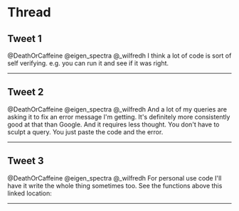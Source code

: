 # Thread

## Tweet 1

@DeathOrCaffeine @eigen_spectra @_wilfredh I think a lot of code is sort of self verifying. e.g. you can run it and see if it was right.

---

## Tweet 2

@DeathOrCaffeine @eigen_spectra @_wilfredh And a lot of my queries are asking it to fix an error message I'm getting. It's definitely more consistently good at that than Google. And it requires less thought. You don't have to sculpt a query. You just paste the code and the error.

---

## Tweet 3

@DeathOrCaffeine @eigen_spectra @_wilfredh For personal use code I'll have it write the whole thing sometimes too. See the functions above this linked location:

---

